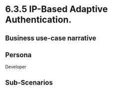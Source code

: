 # 6.3.5 IP-Based Adaptive Authentication. 

## Business use-case narrative


## Persona
Developer

## Sub-Scenarios

